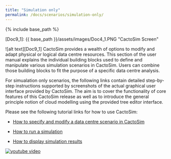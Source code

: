 ```yaml
---
title: "Simulation only"
permalink: /docs/scenarios/simulation-only/
---
```


{% include base_path %}

[Doc9_1]: {{ base_path }}/assets/images/Doc4_1.PNG "CactoSim Screen"

![alt text][Doc9_1]
CactoSim provides a wealth of options to modify and adapt physical or logical data centre resources. This section of the user manual explains the individual building blocks used to define and manipulate various simulation scenarios in CactoSim. Users can combine those building blocks to fit the purpose of a specific data centre analysis. 

For simualation only scenarios, the following links contain detailed step-by-step instructions supported by screenshots of the actual graphical user interface provided by CactoSim. The aim is to cover the functionality of core features of this CactoSim release as well as to introduce the general principle notion of cloud modelling using the provided tree editor interface. 

Please see the following tutorial links for how to use CactoSim:

- [How to specify and modify a data centre scenario in CactoSim](https://cactos.github.io/docs/tutorials/cactosim-specify-and-modify-a-data-centre-scenario/)

- [How to run a simulation](https://cactos.github.io/docs/tutorials/cactosim-run-a-simulation/)

- [How to display simulation results](https://cactos.github.io/docs/tutorials/cactosim-display-simulation-results/)

[![youtube video](https://cactos.github.io/assets/images/Doc9_2.PNG)](https://www.youtube.com/watch?v=Ah6uW1kfjkA)